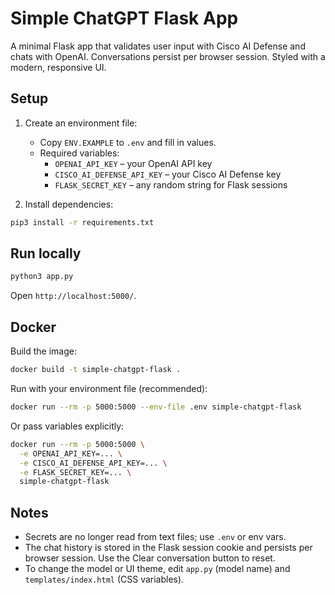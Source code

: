 # Simple ChatGPT Flask App

A minimal Flask app that validates user input with Cisco AI Defense and chats with OpenAI. Conversations persist per browser session. Styled with a modern, responsive UI.

## Setup

1. Create an environment file:
   - Copy `ENV.EXAMPLE` to `.env` and fill in values.
   - Required variables:
     - `OPENAI_API_KEY` – your OpenAI API key
     - `CISCO_AI_DEFENSE_API_KEY` – your Cisco AI Defense key
     - `FLASK_SECRET_KEY` – any random string for Flask sessions

2. Install dependencies:

```bash
pip3 install -r requirements.txt
```

## Run locally

```bash
python3 app.py
```

Open `http://localhost:5000/`.

## Docker

Build the image:

```bash
docker build -t simple-chatgpt-flask .
```

Run with your environment file (recommended):

```bash
docker run --rm -p 5000:5000 --env-file .env simple-chatgpt-flask
```

Or pass variables explicitly:

```bash
docker run --rm -p 5000:5000 \
  -e OPENAI_API_KEY=... \
  -e CISCO_AI_DEFENSE_API_KEY=... \
  -e FLASK_SECRET_KEY=... \
  simple-chatgpt-flask
```

## Notes

- Secrets are no longer read from text files; use `.env` or env vars.
- The chat history is stored in the Flask session cookie and persists per browser session. Use the Clear conversation button to reset.
- To change the model or UI theme, edit `app.py` (model name) and `templates/index.html` (CSS variables).

